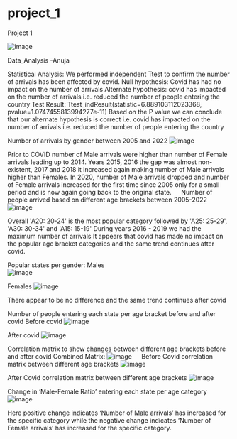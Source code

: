# project_1
Project 1 


![image](https://user-images.githubusercontent.com/126390405/236201459-5a87890f-063e-4689-b029-26db74496867.png)

Data_Analysis -Anuja

Statistical Analysis:
We performed independent Ttest to confirm the number of arrivals has been affected by covid.
Null hypothesis: Covid has had no impact on the number of arrivals
Alternate hypothesis: covid has impacted on the number of arrivals i.e. reduced the number of people entering the country
Test Result: 
Ttest_indResult(statistic=6.889103112023368, 
pvalue=1.0747455813994277e-11)
Based on the P value we can conclude that our alternate hypothesis is correct i.e. covid has impacted on the number of arrivals i.e. reduced the number of people entering the country

Number of arrivals by gender between 2005 and 2022
![image](https://user-images.githubusercontent.com/126873540/236676421-ea60f2e3-c035-4c6b-9c68-c40fa6cb6b30.png)

Prior to COVID number of Male arrivals were higher than number of Female arrivals leading up to 2014. Years 2015, 2016 the gap was almost non-existent, 2017 and 2018 it increased again making number of Male arrivals higher than Females. In 2020, number of Male arrivals dropped and number of Female arrivals increased for the first time since 2005 only for a small period and is now again going back to the original state.
 
Number of people arrived based on different age brackets between 2005-2022
![image](https://user-images.githubusercontent.com/126873540/236676457-4816b49c-c39d-470a-945f-9a7d051e2ac2.png)

Overall 'A20: 20-24' is the most popular category followed by 'A25: 25-29', 'A30: 30-34' and 'A15: 15-19'
During years 2016 - 2019 we had the maximum number of arrivals
It appears that covid has made no impact on the popular age bracket categories and the same trend continues after covid.

 
Popular states per gender:
Males	
![image](https://user-images.githubusercontent.com/126873540/236676483-79aac97a-9cba-43ef-82bf-fa99d66e79c6.png)

Females
![image](https://user-images.githubusercontent.com/126873540/236676499-b8a8a4d9-bd48-4db5-83c2-f4f812e8c588.png)

There appear to be no difference and the same trend continues after covid

Number of people entering each state per age bracket before and after covid
Before covid
![image](https://user-images.githubusercontent.com/126873540/236676518-2f7f5656-ac67-4c2e-9f88-daa0c664f049.png)

After covid
![image](https://user-images.githubusercontent.com/126873540/236676528-8670486d-33ad-4d00-a72f-60727ee955ac.png)

Correlation matrix to show changes between different age brackets before and after covid
Combined Matrix:
![image](https://user-images.githubusercontent.com/126873540/236676562-67c4e2ae-d379-403a-ba97-731467d1ec3b.png)
 
Before Covid correlation matrix between different age brackets
![image](https://user-images.githubusercontent.com/126873540/236676587-6bd0766b-5c52-4777-adeb-260eb5f33ab3.png)

After Covid correlation matrix between different age brackets
![image](https://user-images.githubusercontent.com/126873540/236676602-7a72d098-ad7b-4b12-83b2-892827176675.png)

Change in ‘Male-Female Ratio’ entering each state per age category
![image](https://user-images.githubusercontent.com/126873540/236676637-168cdce9-9fab-4a8b-ad9c-590aaecc211d.png)

Here positive change indicates ‘Number of Male arrivals’ has increased for the specific category while the negative change indicates ‘Number of Female arrivals’ has increased for the specific category.
